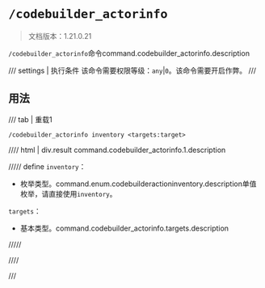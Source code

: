 # `/codebuilder_actorinfo`

> 文档版本：1.21.0.21

`/codebuilder_actorinfo`命令command.codebuilder_actorinfo.description

/// settings | 执行条件
该命令需要权限等级：`any`|`0`。该命令需要开启作弊。
///

## 用法

/// tab | 重载1
```mcfunction
/codebuilder_actorinfo inventory <targets:target>
```

//// html | div.result
command.codebuilder_actorinfo.1.description

///// define
`inventory`：<!-- md:samp CodeBuilderActionInventory -->

- 枚举类型。command.enum.codebuilderactioninventory.description单值枚举，请直接使用`inventory`。

`targets`：<!-- md:samp target -->

- 基本类型。command.codebuilder_actorinfo.targets.description


/////

////

///
